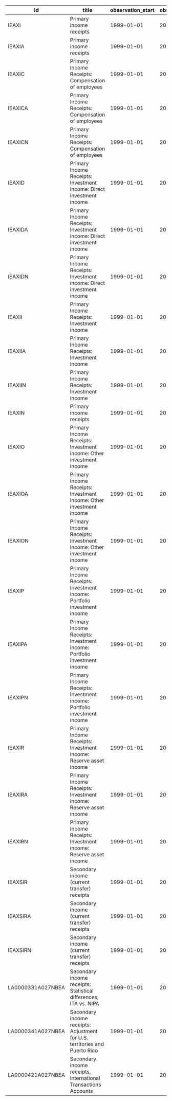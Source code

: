| id                | title                                                                      | observation_start   | observation_end   |
|-------------------|----------------------------------------------------------------------------|---------------------|-------------------|
| IEAXI             | Primary income receipts                                                    | 1999-01-01          | 2021-10-01        |
| IEAXIA            | Primary income receipts                                                    | 1999-01-01          | 2021-01-01        |
| IEAXIC            | Primary Income Receipts: Compensation of employees                         | 1999-01-01          | 2021-10-01        |
| IEAXICA           | Primary Income Receipts: Compensation of employees                         | 1999-01-01          | 2021-01-01        |
| IEAXICN           | Primary Income Receipts: Compensation of employees                         | 1999-01-01          | 2021-10-01        |
| IEAXID            | Primary Income Receipts: Investment income: Direct investment income       | 1999-01-01          | 2021-10-01        |
| IEAXIDA           | Primary Income Receipts: Investment income: Direct investment income       | 1999-01-01          | 2021-01-01        |
| IEAXIDN           | Primary Income Receipts: Investment income: Direct investment income       | 1999-01-01          | 2021-10-01        |
| IEAXII            | Primary Income Receipts: Investment income                                 | 1999-01-01          | 2021-10-01        |
| IEAXIIA           | Primary Income Receipts: Investment income                                 | 1999-01-01          | 2021-01-01        |
| IEAXIIN           | Primary Income Receipts: Investment income                                 | 1999-01-01          | 2021-10-01        |
| IEAXIN            | Primary income receipts                                                    | 1999-01-01          | 2021-10-01        |
| IEAXIO            | Primary Income Receipts: Investment income: Other investment income        | 1999-01-01          | 2021-10-01        |
| IEAXIOA           | Primary Income Receipts: Investment income: Other investment income        | 1999-01-01          | 2021-01-01        |
| IEAXION           | Primary Income Receipts: Investment income: Other investment income        | 1999-01-01          | 2021-10-01        |
| IEAXIP            | Primary Income Receipts: Investment income: Portfolio investment income    | 1999-01-01          | 2021-10-01        |
| IEAXIPA           | Primary Income Receipts: Investment income: Portfolio investment income    | 1999-01-01          | 2021-01-01        |
| IEAXIPN           | Primary Income Receipts: Investment income: Portfolio investment income    | 1999-01-01          | 2021-10-01        |
| IEAXIR            | Primary Income Receipts: Investment income: Reserve asset income           | 1999-01-01          | 2021-10-01        |
| IEAXIRA           | Primary Income Receipts: Investment income: Reserve asset income           | 1999-01-01          | 2020-01-01        |
| IEAXIRN           | Primary Income Receipts: Investment income: Reserve asset income           | 1999-01-01          | 2021-10-01        |
| IEAXSIR           | Secondary income (current transfer) receipts                               | 1999-01-01          | 2021-10-01        |
| IEAXSIRA          | Secondary income (current transfer) receipts                               | 1999-01-01          | 2021-01-01        |
| IEAXSIRN          | Secondary income (current transfer) receipts                               | 1999-01-01          | 2021-10-01        |
| LA0000331A027NBEA | Secondary income receipts: Statistical differences, ITA vs. NIPA           | 1999-01-01          | 2020-01-01        |
| LA0000341A027NBEA | Secondary income receipts: Adjustment for U.S. territories and Puerto Rico | 1999-01-01          | 2020-01-01        |
| LA0000421A027NBEA | Secondary income receipts, International Transactions Accounts             | 1999-01-01          | 2020-01-01        |